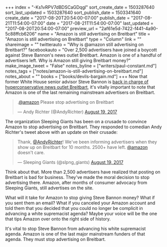 +++
index = "-Ks1vRPV7dBDSCaGDqgl"
sort_create_date = 1503287640
sort_last_updated = 1503287640
sort_publish_date = 1503341640
create_date = "2017-08-20T20:54:00-07:00"
publish_date = "2017-08-21T11:54:00-07:00"
date = "2017-08-21T11:54:00-07:00"
last_updated = "2017-08-20T20:54:00-07:00"
preview_url = "2af61e5d-7422-f441-4a90-5c88ffcb6206"
name = "Amazon is still advertising on Breitbart"
title = "Amazon is still advertising on Breitbart"
type = "Column"
link = ""
shareimage = ""
twitterauto = "Why is @amazon still advertising on Breitbart?"
facebookauto = "Over 2,500 advertisers have joined a boycott against Steve Bannon's news outlet Breitbart. Amazon is one of a handful of advertisers left. Why is Amazon still giving Breitbart money?"
make_image_tweet = "False"
notes_byline = ["writers/paul-constant.md"]
notes_tags = ["notes/amazon-is-still-advertising-on-breitbart.md"]
notes_about = ""
books = ["books/devils-bargain.md"]
+++
Now that former White House senior advisor Steve Bannon is [back in charge of hyperconservative news outlet Breitbart](http://www.seattlereviewofbooks.com/reviews/the-devil-eats-his-own-tail/), it's vitally important to note that Amazon is one of the last remaining mainstream advertisers on Breitbart. 

<blockquote class="twitter-tweet" data-lang="en"><p lang="en" dir="ltr">.<a href="https://twitter.com/amazon">@amazon</a> Please stop advertising on Breitbart</p>&mdash; Andy Richter (@AndyRichter) <a href="https://twitter.com/AndyRichter/status/898918911395090432">August 19, 2017</a></blockquote>

The organization Sleeping Giants has been on a crusade to convince Amazon to stop advertising on Breitbart. They responded to comedian Andy Richter's tweet above with an update on their crusade:

<blockquote class="twitter-tweet" data-conversation="none" data-lang="en"><p lang="en" dir="ltr">Thank, <a href="https://twitter.com/AndyRichter">@AndyRichter</a>! We&#39;ve been informing advertisers when they show up on Breitbart for 10 months. 2500+ have left. <a href="https://twitter.com/amazon">@amazon</a> doesn&#39;t care.</p>&mdash; Sleeping Giants (@slpng_giants) <a href="https://twitter.com/slpng_giants/status/898945034363445248">August 19, 2017</a></blockquote>

Think about that. More than 2,500 advertisers have realized that posting on Breitbart is bad for business. They've made the moral decision to stop advertising there. Amazon, after months of consumer advocacy from Sleeping Giants, still advertises on the site. 

What will it take for Amazon to stop giving Steve Bannon money? What if you sent them an email? What if you canceled your Amazon account and told them that you decided that you could no longer be complicit in advancing a white supremacist agenda? Maybe your voice will be the one that tips Amazon over onto the right side of history. 

It's vital to stop Steve Bannon from advancing his white supremacist agenda. Amazon is one of the last major mainstream funders of that agenda. They must stop advertising on Breitbart.